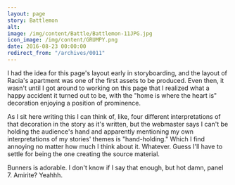 ```yaml
---
layout: page
story: Battlemon
alt:
image: /img/content/Battle/Battlemon-11JPG.jpg
icon_image: /img/content/GRUMPY.png
date: 2016-08-23 00:00:00
redirect_from: "/archives/0011"
---
```



I had the idea for this page's layout early in storyboarding, and the layout of Racia's apartment was one of the first assets to be produced. Even then, it wasn't until I got around to working on this page that I realized what a happy accident it turned out to be, with the "home is where the heart is" decoration enjoying a position of prominence.

As I sit here writing this I can think of, like, four different interpretations of that decoration in the story as it's written, but the webmaster says I can't be holding the audience's hand and apparently mentioning my own interpretations of my stories' themes is "hand-holding." Which I find annoying no matter how much I think about it. Whatever. Guess I'll have to settle for being the one creating the source material.

Bunners is adorable. I don't know if I say that enough, but hot damn, panel 7. Amirite? Yeahhh.
